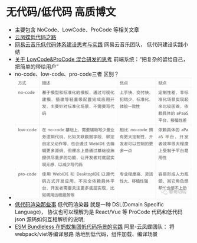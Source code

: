 # 无代码/低代码 高质博文
* 主要包含 NoCode、LowCode、ProCode 等相关文章
* [云凤蝶低代码之路](https://mp.weixin.qq.com/s/uWLwjJ-fjDL2BR2i7aebVw)
* [网易云音乐低代码体系建设思考与实践](https://mp.weixin.qq.com/s/9yo-Au3wwsWErBJfFjhxUg) 网易云音乐团队， 低代码建设实践小结
* [关于 LowCode&ProCode 混合研发的思考](https://mp.weixin.qq.com/s/TY3VXjkSmsQoT47xma3wig) 前端系统：“把复杂的留给自己，把简单的带给用户”
* no-code、low-code、pro-code三者 区别？ 
* ![what_is_pro-code](https://raw.githubusercontent.com/wteam-xq/fe-week-summary/master/images/what_is_pro-code.jpg)
* [低代码渲染那些事](https://mp.weixin.qq.com/s/yqYey76qLGYPfDtpGkVFfA) 低代码渲染器 就是一种 DSL(Domain Specific Language)， 协议也可以理解为是 React/Vue 等 ProCode 代码和低代码 json 源码如何互相解析的说明;
* [ESM Bundleless 在蚂蚁集团低代码场景的实践](https://mp.weixin.qq.com/s/NfuJU7xPkrl9Nc6rP3hyeA) 阿里-云凤蝶团队： 将webpack/viet等编译思路 落地到低代码，组件加载、编译场景
